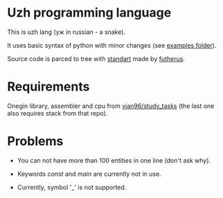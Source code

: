 # Uzh programming language

This is uzh lang (уж in russian - a snake).

It uses basic syntax of python with minor changes (see [examples folder](url)).

Source code is parced to tree with [standart](https://github.com/futherus/Language) made by [futherus](https://github.com/futherus).

# Requirements

Onegin library, assembler and cpu from [vian96/study_tasks](https://github.com/vian96/study_tasks) (the last one also requires stack from that repo).

# Problems

- You can not have more than 100 entities in one line (don't ask why).

- Keywords _const_ and _main_ are currently not in use.

- Currently, symbol '_' is not supported.
